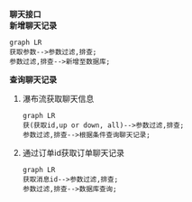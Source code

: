 **聊天接口**  
**新增聊天记录** 
```mermaid
graph LR
获取参数-->参数过滤,排查;
参数过滤,排查-->新增至数据库;
```
**查询聊天记录**  
1. 瀑布流获取聊天信息  
    ```mermaid
    graph LR
    获(获取id,up or down, all)-->参数过滤,排查;
    参数过滤,排查-->根据条件查询聊天记录;
    ```  

2. 通过订单id获取订单聊天记录
    ```mermaid
    graph LR
    获取消息id-->参数过滤,排查;
    参数过滤,排查-->数据库查询;
    ```